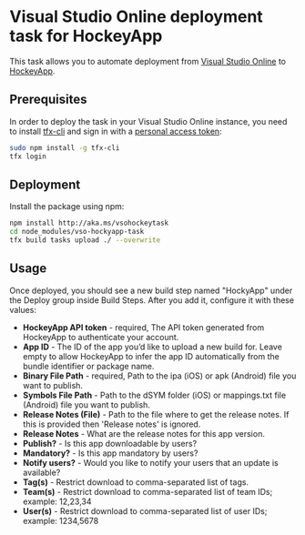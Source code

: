 # Visual Studio Online deployment task for HockeyApp

This task allows you to automate deployment from [Visual Studio Online](https://www.visualstudio.com/products/what-is-visual-studio-online-vs) to [HockeyApp](http://hockeyapp.net).

## Prerequisites

In order to deploy the task in your Visual Studio Online instance, you need to install [tfx-cli](https://github.com/Microsoft/tfs-cli) and sign in with a [personal access token](http://roadtoalm.com/2015/07/22/using-personal-access-tokens-to-access-visual-studio-online/):

```bash
sudo npm install -g tfx-cli
tfx login
```

## Deployment

Install the package using npm: 

```bash
npm install http://aka.ms/vsohockeytask
cd node_modules/vso-hockyapp-task
tfx build tasks upload ./ --overwrite
```

## Usage

Once deployed, you should see a new build step named "HockyApp" under the Deploy group inside Build Steps. After you add it, configure it with these values:

* <b>HockeyApp API token</b> - required, The API token generated from HockeyApp to authenticate your account.
* <b>App ID</b> - The ID of the app you’d like to upload a new build for. Leave empty to allow HockeyApp to infer the app ID automatically from the bundle identifier or package name.
* <b>Binary File Path</b> - required, Path to the ipa (iOS) or apk (Android) file you want to publish.
* <b>Symbols File Path</b> - Path to the dSYM folder (iOS) or mappings.txt file (Android) file you want to publish.
* <b>Release Notes (File)</b> - Path to the file where to get the release notes. If this is provided then 'Release notes' is ignored.
* <b>Release Notes</b> - What are the release notes for this app version.
* <b>Publish?</b> - Is this app downloadable by users?
* <b>Mandatory?</b> - Is this app mandatory by users?
* <b>Notify users?</b> - Would you like to notify your users that an update is available?
* <b>Tag(s)</b> - Restrict download to comma-separated list of tags.
* <b>Team(s)</b> - Restrict download to comma-separated list of team IDs; example: 12,23,34
* <b>User(s)</b> - Restrict download to comma-separated list of user IDs; example: 1234,5678
